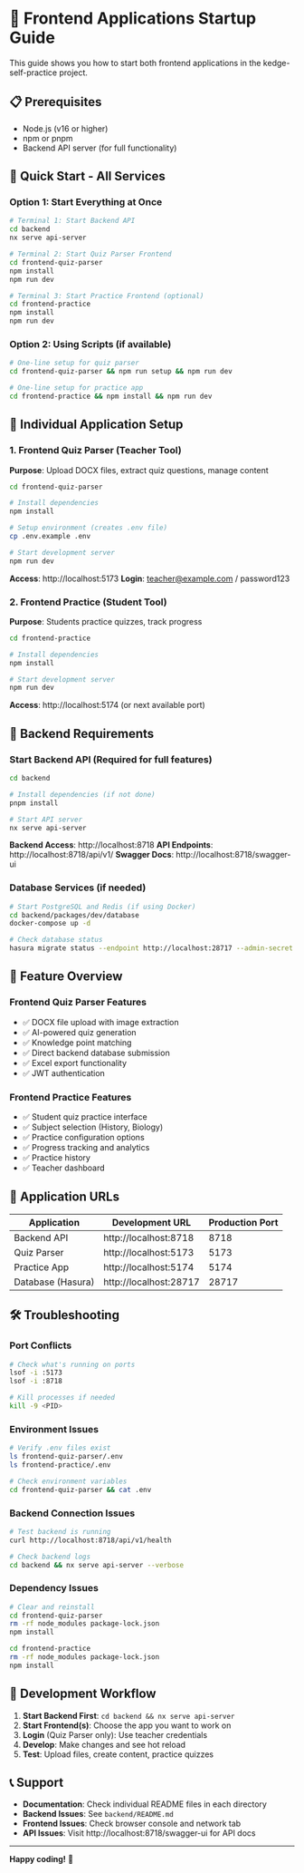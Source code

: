 # 🚀 Frontend Applications Startup Guide

This guide shows you how to start both frontend applications in the kedge-self-practice project.

## 📋 Prerequisites

- Node.js (v16 or higher)
- npm or pnpm
- Backend API server (for full functionality)

## 🎯 Quick Start - All Services

### Option 1: Start Everything at Once

```bash
# Terminal 1: Start Backend API
cd backend
nx serve api-server

# Terminal 2: Start Quiz Parser Frontend  
cd frontend-quiz-parser
npm install
npm run dev

# Terminal 3: Start Practice Frontend (optional)
cd frontend-practice
npm install  
npm run dev
```

### Option 2: Using Scripts (if available)

```bash
# One-line setup for quiz parser
cd frontend-quiz-parser && npm run setup && npm run dev

# One-line setup for practice app
cd frontend-practice && npm install && npm run dev
```

## 📱 Individual Application Setup

### 1. Frontend Quiz Parser (Teacher Tool)

**Purpose**: Upload DOCX files, extract quiz questions, manage content

```bash
cd frontend-quiz-parser

# Install dependencies
npm install

# Setup environment (creates .env file)
cp .env.example .env

# Start development server
npm run dev
```

**Access**: http://localhost:5173
**Login**: teacher@example.com / password123

### 2. Frontend Practice (Student Tool) 

**Purpose**: Students practice quizzes, track progress

```bash
cd frontend-practice

# Install dependencies
npm install

# Start development server  
npm run dev
```

**Access**: http://localhost:5174 (or next available port)

## 🔧 Backend Requirements

### Start Backend API (Required for full features)

```bash
cd backend

# Install dependencies (if not done)
pnpm install

# Start API server
nx serve api-server
```

**Backend Access**: http://localhost:8718
**API Endpoints**: http://localhost:8718/api/v1/
**Swagger Docs**: http://localhost:8718/swagger-ui

### Database Services (if needed)

```bash
# Start PostgreSQL and Redis (if using Docker)
cd backend/packages/dev/database
docker-compose up -d

# Check database status
hasura migrate status --endpoint http://localhost:28717 --admin-secret hasura
```

## 🌟 Feature Overview

### Frontend Quiz Parser Features
- ✅ DOCX file upload with image extraction
- ✅ AI-powered quiz generation  
- ✅ Knowledge point matching
- ✅ Direct backend database submission
- ✅ Excel export functionality
- ✅ JWT authentication

### Frontend Practice Features  
- ✅ Student quiz practice interface
- ✅ Subject selection (History, Biology)
- ✅ Practice configuration options
- ✅ Progress tracking and analytics
- ✅ Practice history
- ✅ Teacher dashboard

## 🔗 Application URLs

| Application | Development URL | Production Port |
|------------|----------------|-----------------|
| Backend API | http://localhost:8718 | 8718 |
| Quiz Parser | http://localhost:5173 | 5173 |
| Practice App | http://localhost:5174 | 5174 |
| Database (Hasura) | http://localhost:28717 | 28717 |

## 🛠️ Troubleshooting

### Port Conflicts
```bash
# Check what's running on ports
lsof -i :5173
lsof -i :8718

# Kill processes if needed
kill -9 <PID>
```

### Environment Issues
```bash
# Verify .env files exist
ls frontend-quiz-parser/.env
ls frontend-practice/.env

# Check environment variables
cd frontend-quiz-parser && cat .env
```

### Backend Connection Issues
```bash
# Test backend is running
curl http://localhost:8718/api/v1/health

# Check backend logs
cd backend && nx serve api-server --verbose
```

### Dependency Issues
```bash
# Clear and reinstall
cd frontend-quiz-parser
rm -rf node_modules package-lock.json
npm install

cd frontend-practice  
rm -rf node_modules package-lock.json
npm install
```

## 📝 Development Workflow

1. **Start Backend First**: `cd backend && nx serve api-server`
2. **Start Frontend(s)**: Choose the app you want to work on
3. **Login** (Quiz Parser only): Use teacher credentials
4. **Develop**: Make changes and see hot reload
5. **Test**: Upload files, create content, practice quizzes

## 📞 Support

- **Documentation**: Check individual README files in each directory
- **Backend Issues**: See `backend/README.md`  
- **Frontend Issues**: Check browser console and network tab
- **API Issues**: Visit http://localhost:8718/swagger-ui for API docs

---

**Happy coding!** 🎉